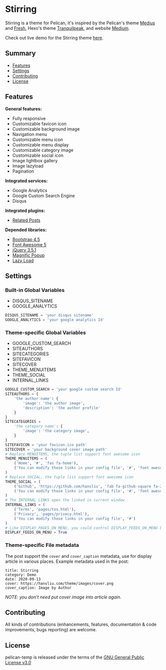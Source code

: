 # Stirring

Stirring is a theme for Pelican, it's inspired by the Pelican's theme [Medius](https://github.com/onur/medius) and [Fresh](https://github.com/jsliang/pelican-fresh), Hexo's theme [Tranquilpeak](https://github.com/LouisBarranqueiro/hexo-theme-tranquilpeak), and website [Medium](https://medium.com/).

Check out live demo for the Stirring theme [here](https://hansliu.com/pelican-stirring-demo/output).

## Summary

- [Features](#features)
- [Settings](#settings)
- [Contributing](#contributing)
- [License](#license)

## Features

**General features:**

- Fully responsive
- Customizable favicon icon
- Customizable background image
- Navigation menu
- Customizable menu icon
- Customizable menu display
- Customizable category image
- Customizable social icon
- Image lightbox gallery
- Image lazyload
- Pagination

**Integrated services:**

- Google Analytics
- Google Custom Search Engine
- Disqus

**Integrated plugins:**

- [Related Posts](https://github.com/pelican-plugins/related-posts)

**Depended libraries:**

- [Bootstrap 4.5](https://getbootstrap.com/)
- [Font Awesome 5](https://fontawesome.com/)
- [jQuery 3.5.1](https://github.com/jquery/jquery)
- [Magnific Popup](https://github.com/dimsemenov/Magnific-Popup)
- [Lazy Load](https://github.com/tuupola/lazyload)

## Settings

### Built-in Global Variables

- DISQUS_SITENAME
- GOOGLE_ANALYTICS

```python
DISQUS_SITENAME = 'your disqus sitename'
GOOGLE_ANALYTICS = 'your google analytics Id'
```

### Theme-specific Global Variables

- GOOGLE_CUSTOM_SEARCH
- SITEAUTHORS
- SITECATEGORIES
- SITEFAVICON
- SITECOVER
- THEME_MENUITEMS
- THEME_SOCIAL
- INTERNAL_LINKS

```python
GOOGLE_CUSTOM_SEARCH = 'your google custom search Id'
SITEAUTHORS = {
    'the author name': {
        'image': 'the author image',
        'description': 'the author profile'
    }
}
SITECATEGORIES =
    'the category name': {
        'image': 'the category image',
    }
}
SITEFAVICON = 'your favicon.ico path'
SITECOVER = 'your background cover image path'
# Replace MENUITEMS, the tuple list support font awesome icon
THEME_MENUITEMS = (
    ('Home', '#', 'fas fa-home'),
    ('You can modify those links in your config file', '#', 'font awesome icon')
)
# Replace SOCIAL, the tuple list support font awesome icon
THEME_SOCIAL = (
    ('Github', 'https://github.com/hansliu', 'fab fa-github-square fa-2x'),
    ('You can modify those links in your config file', '#', 'font awesome icon')
)
# The INTERNAL LINKS open the linked in current window
INTERNAL_LINKS = (
    ('Terms', 'pages/tos.html'),
    ('Privacy', 'pages/privacy.html'),
    ('You can modify those links in your config file', '#')
)
# Like DISPLAY_PAGES_ON_MENU, you could control DISPLAY_FEEDS_ON_MENU by yourself
DISPLAY_FEEDS_ON_MENU = True
```

### Theme-specific File metadata

The post support the `cover` and `cover_caption` metadata, use for display article in various places. Example metadata used in the post:

```
title: Stirring
category: Demo
date: 2020-09-13
cover: https://hansliu.com/theme/images/cover.png
cover_caption: Image by Author
```

*NOTE: you don't need put cover image into article again.*

## Contributing

All kinds of contributions (enhancements, features, documentation & code improvements, bugs reporting) are welcome.

## License

pelican-temp is released under the terms of the [GNU General Public License v3.0](https://github.com/hansliu/pelican-stirring/blob/master/LICENSE)
